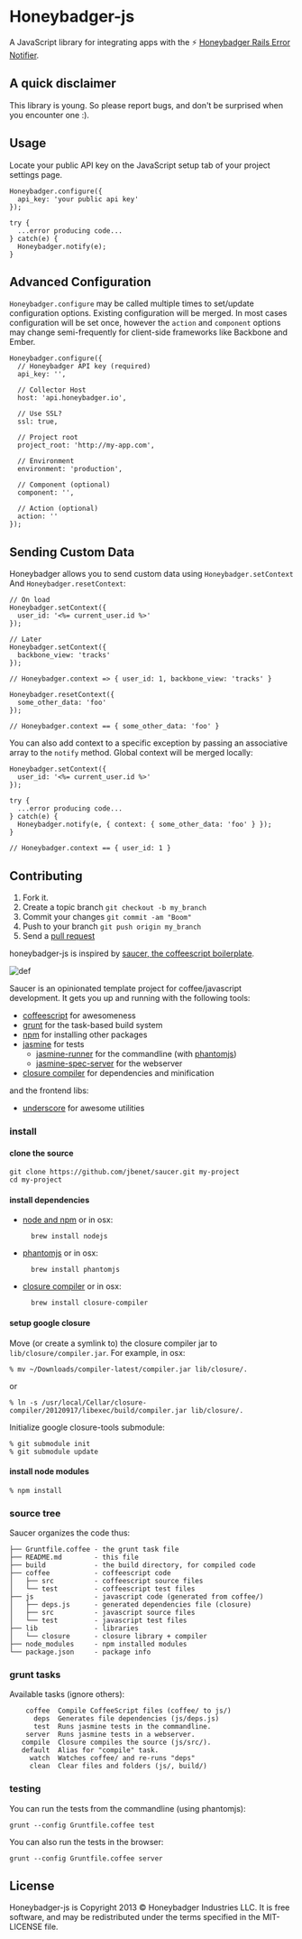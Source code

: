 # Honeybadger-js

A JavaScript library for integrating apps with the :zap: [Honeybadger Rails Error Notifier](http://honeybadger.io).

## A quick disclaimer

This library is young. So please report bugs, and don't be surprised
when you encounter one :).

## Usage

Locate your public API key on the JavaScript setup tab of your project
settings page.

    Honeybadger.configure({
      api_key: 'your public api key'
    });

    try {
      ...error producing code...
    } catch(e) {
      Honeybadger.notify(e);
    }

## Advanced Configuration

`Honeybadger.configure` may be called multiple times to set/update
configuration options. Existing configuration will be merged. In most
cases configuration will be set once, however the `action` and
`component` options may change semi-frequently for client-side
frameworks like Backbone and Ember.

    Honeybadger.configure({
      // Honeybadger API key (required)
      api_key: '',

      // Collector Host
      host: 'api.honeybadger.io',

      // Use SSL?
      ssl: true,

      // Project root
      project_root: 'http://my-app.com',

      // Environment
      environment: 'production',

      // Component (optional)
      component: '',

      // Action (optional)
      action: ''
    });

## Sending Custom Data

Honeybadger allows you to send custom data using
`Honeybadger.setContext` And `Honeybadger.resetContext`:

    // On load
    Honeybadger.setContext({
      user_id: '<%= current_user.id %>'
    });

    // Later
    Honeybadger.setContext({
      backbone_view: 'tracks'
    });

    // Honeybadger.context => { user_id: 1, backbone_view: 'tracks' }

    Honeybadger.resetContext({
      some_other_data: 'foo'
    });

    // Honeybadger.context == { some_other_data: 'foo' }

You can also add context to a specific exception by passing an
associative array to the `notify` method. Global context will be
merged locally:

    Honeybadger.setContext({
      user_id: '<%= current_user.id %>'
    });

    try {
      ...error producing code...
    } catch(e) {
      Honeybadger.notify(e, { context: { some_other_data: 'foo' } });
    }

    // Honeybadger.context == { user_id: 1 }

## Contributing

1. Fork it.
2. Create a topic branch `git checkout -b my_branch`
3. Commit your changes `git commit -am "Boom"`
3. Push to your branch `git push origin my_branch`
4. Send a [pull request](https://github.com/honeybadger-io/honeybadger-js/pulls)

honeybadger-js is inspired by [saucer, the coffeescript boilerplate](https://github.com/jbenet/saucer).

![def](http://static.benet.ai/skitch/saucer-20121208-004907.png)

Saucer is an opinionated template project for coffee/javascript development.
It gets you up and running with the following tools:

* [coffeescript](http://coffeescript.org/) for awesomeness
* [grunt](http://gruntjs.com/) for the task-based build system
* [npm](http://npmjs.org/) for installing other packages
* [jasmine](http://pivotal.github.com/jasmine/) for tests
  * [jasmine-runner](https://github.com/jasmine-contrib/grunt-jasmine-runner)
    for the commandline (with [phantomjs](http://phantomjs.org/))
  * [jasmine-spec-server](https://github.com/jbenet/grunt-jasmine-spec-server)
    for the webserver
* [closure compiler](https://developers.google.com/closure/) for dependencies
    and minification

and the frontend libs:

* [underscore](http://underscorejs.org) for awesome utilities

### install

#### clone the source

    git clone https://github.com/jbenet/saucer.git my-project
    cd my-project

#### install dependencies

* [node and npm](http://nodejs.org/download/)
    or in osx:

        brew install nodejs

* [phantomjs](http://phantomjs.org/)
    or in osx:

        brew install phantomjs

* [closure compiler](http://code.google.com/p/closure-compiler/downloads/list)
    or in osx:

        brew install closure-compiler

#### setup google closure

Move (or create a symlink to) the closure compiler jar to
`lib/closure/compiler.jar`. For example, in osx:

    % mv ~/Downloads/compiler-latest/compiler.jar lib/closure/.

or

    % ln -s /usr/local/Cellar/closure-compiler/20120917/libexec/build/compiler.jar lib/closure/.

Initialize google closure-tools submodule:

    % git submodule init
    % git submodule update

#### install node modules

    % npm install

### source tree

Saucer organizes the code thus:

    ├── Gruntfile.coffee - the grunt task file
    ├── README.md        - this file
    ├── build            - the build directory, for compiled code
    ├── coffee           - coffeescript code
    │   ├── src          - coffeescript source files
    │   └── test         - coffeescript test files
    ├── js               - javascript code (generated from coffee/)
    │   ├── deps.js      - generated dependencies file (closure)
    │   ├── src          - javascript source files
    │   └── test         - javascript test files
    ├── lib              - libraries
    │   └── closure      - closure library + compiler
    ├── node_modules     - npm installed modules
    └── package.json     - package info

### grunt tasks

Available tasks (ignore others):

        coffee  Compile CoffeeScript files (coffee/ to js/)
          deps  Generates file dependencies (js/deps.js)
          test  Runs jasmine tests in the commandline.
        server  Runs jasmine tests in a webserver.
       compile  Closure compiles the source (js/src/).
       default  Alias for "compile" task.
         watch  Watches coffee/ and re-runs "deps"
         clean  Clear files and folders (js/, build/)

### testing

You can run the tests from the commandline (using phantomjs):

    grunt --config Gruntfile.coffee test

You can also run the tests in the browser:

    grunt --config Gruntfile.coffee server

## License

Honeybadger-js is Copyright 2013 © Honeybadger Industries LLC. It is free software, and may be redistributed under the terms specified in the MIT-LICENSE file.
